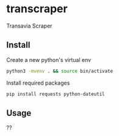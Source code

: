 # transcraper
Transavia Scraper


## Install

Create a new python's virtual env
```bash
python3 -mvenv . && source bin/activate
```

Install required packages
```bash
pip install requests python-dateutil
```

## Usage 
??
